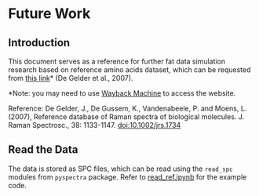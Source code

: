 # Future Work

## Introduction

This document serves as a reference for further fat data simulation research based on reference amino acids dataset, which can be requested from [this link](http://www.analchem.ugent.be/Raman)* (De Gelder et al., 2007).

*Note: you may need to use [Wayback Machine](https://web.archive.org/) to access the website.

Reference:
De Gelder, J., De Gussem, K., Vandenabeele, P. and Moens, L. (2007), Reference database of Raman spectra of biological molecules. J. Raman Spectrosc., 38: 1133-1147. [doi:10.1002/jrs.1734](https://doi.org/10.1002/jrs.1734)

## Read the Data

The data is stored as SPC files, which can be read using the `read_spc` modules from `pyspectra` package. Refer to [read_ref.ipynb](/example/read_ref.ipynb) for the example code.
